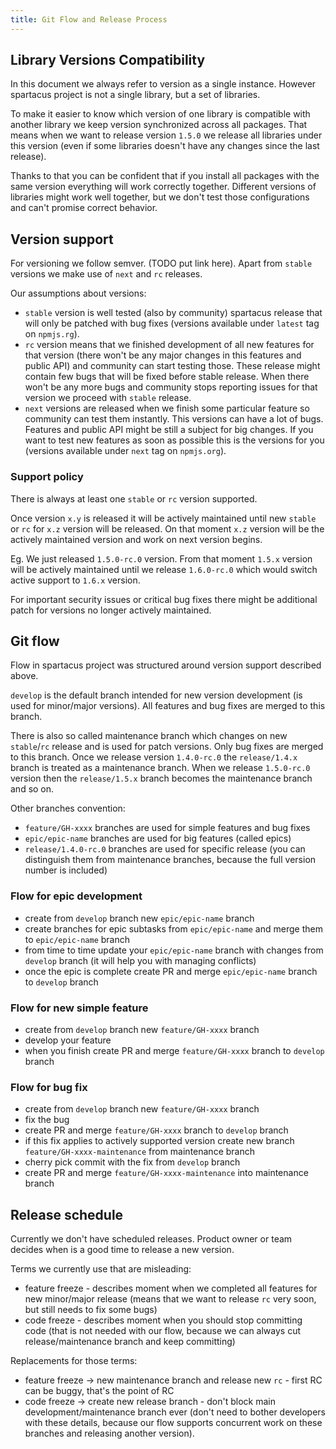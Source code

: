 ```yaml
---
title: Git Flow and Release Process
---
```


## Library Versions Compatibility

In this document we always refer to version as a single instance. However spartacus project is not a single library, but a set of libraries.

To make it easier to know which version of one library is compatible with another library we keep version synchronized across all packages.
That means when we want to release version `1.5.0` we release all libraries under this version (even if some libraries doesn't have any changes since the last release).

Thanks to that you can be confident that if you install all packages with the same version everything will work correctly together. Different versions of libraries might work well together, but we don't test those configurations and can't promise correct behavior.

## Version support

For versioning we follow semver. (TODO put link here). Apart from `stable` versions we make use of `next` and `rc` releases.

Our assumptions about versions:

- `stable` version is well tested (also by community) spartacus release that will only be patched with bug fixes (versions available under `latest` tag on `npmjs.rg`).
- `rc` version means that we finished development of all new features for that version (there won't be any major changes in this features and public API) and community can start testing those. These release might contain few bugs that will be fixed before stable release. When there won't be any more bugs and community stops reporting issues for that version we proceed with `stable` release.
- `next` versions are released when we finish some particular feature so community can test them instantly. This versions can have a lot of bugs. Features and public API might be still a subject for big changes. If you want to test new features as soon as possible this is the versions for you (versions available under `next` tag on `npmjs.org`).

### Support policy

There is always at least one `stable` or `rc` version supported.

Once version `x.y` is released it will be actively maintained until new `stable` or `rc` for `x.z` version will be released.
On that moment `x.z` version will be the actively maintained version and work on next version begins.

Eg. We just released `1.5.0-rc.0` version. From that moment `1.5.x` version will be actively maintained until we release `1.6.0-rc.0` which would switch active support to `1.6.x` version.

For important security issues or critical bug fixes there might be additional patch for versions no longer actively maintained.

## Git flow

Flow in spartacus project was structured around version support described above.

`develop` is the default branch intended for new version development (is used for minor/major versions). All features and bug fixes are merged to this branch.

There is also so called maintenance branch which changes on new `stable`/`rc` release and is used for patch versions. Only bug fixes are merged to this branch.
Once we release version `1.4.0-rc.0` the `release/1.4.x` branch is treated as a maintenance branch. When we release `1.5.0-rc.0` version then the `release/1.5.x` branch becomes the maintenance branch and so on.

Other branches convention:

- `feature/GH-xxxx` branches are used for simple features and bug fixes
- `epic/epic-name` branches are used for big features (called epics)
- `release/1.4.0-rc.0` branches are used for specific release (you can distinguish them from maintenance branches, because the full version number is included)

### Flow for epic development

- create from `develop` branch new `epic/epic-name` branch
- create branches for epic subtasks from `epic/epic-name` and merge them to `epic/epic-name` branch
- from time to time update your `epic/epic-name` branch with changes from `develop` branch (it will help you with managing conflicts)
- once the epic is complete create PR and merge `epic/epic-name` branch to `develop` branch

### Flow for new simple feature

- create from `develop` branch new `feature/GH-xxxx` branch
- develop your feature
- when you finish create PR and merge `feature/GH-xxxx` branch to `develop` branch

### Flow for bug fix

- create from `develop` branch new `feature/GH-xxxx` branch
- fix the bug
- create PR and merge `feature/GH-xxxx` branch to `develop` branch
- if this fix applies to actively supported version create new branch `feature/GH-xxxx-maintenance` from maintenance branch
- cherry pick commit with the fix from `develop` branch
- create PR and merge `feature/GH-xxxx-maintenance` into maintenance branch

## Release schedule

Currently we don't have scheduled releases. Product owner or team decides when is a good time to release a new version.

Terms we currently use that are misleading:

- feature freeze - describes moment when we completed all features for new minor/major release (means that we want to release `rc` very soon, but still needs to fix some bugs)
- code freeze - describes moment when you should stop committing code (that is not needed with our flow, because we can always cut release/maintenance branch and keep committing)

Replacements for those terms:

- feature freeze -> new maintenance branch and release new `rc` - first RC can be buggy, that's the point of RC
- code freeze -> create new release branch - don't block main development/maintenance branch ever (don't need to bother developers with these details, because our flow supports concurrent work on these branches and releasing another version).
